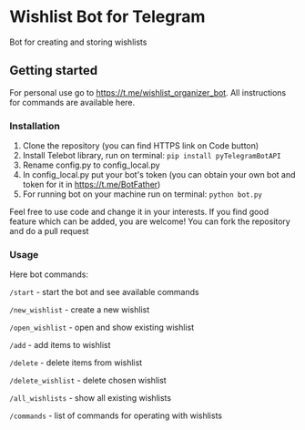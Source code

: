 # Wishlist Bot for Telegram

Bot for creating and storing wishlists

## Getting started

For personal use go to https://t.me/wishlist_organizer_bot. All instructions for commands are available here. 

### Installation

1. Clone the repository (you can find HTTPS link on Code button)
2. Install Telebot library, run on terminal: ```pip install pyTelegramBotAPI```
3. Rename config.py to config_local.py
4. In config_local.py put your bot's token (you can obtain your own bot and token for it in https://t.me/BotFather)
5. For running bot on your machine run on terminal: ```python bot.py```

Feel free to use code and change it in your interests.
If you find good feature which can be added, you are welcome! You can fork the repository and do a pull request

### Usage

Here bot commands:

```/start``` - start the bot and see available commands

```/new_wishlist``` - create a new wishlist

```/open_wishlist``` - open and show existing wishlist

```/add``` - add items to wishlist

```/delete``` - delete items from wishlist

```/delete_wishlist``` - delete chosen wishlist

```/all_wishlists``` - show all existing wishlists

```/commands``` - list of commands for operating with wishlists
